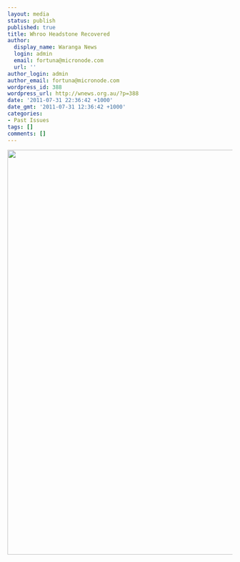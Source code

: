 ```yaml
---
layout: media
status: publish
published: true
title: Whroo Headstone Recovered
author:
  display_name: Waranga News
  login: admin
  email: fortuna@micronode.com
  url: ''
author_login: admin
author_email: fortuna@micronode.com
wordpress_id: 388
wordpress_url: http://wnews.org.au/?p=388
date: '2011-07-31 22:36:42 +1000'
date_gmt: '2011-07-31 12:36:42 +1000'
categories:
- Past Issues
tags: []
comments: []
---
```


<a href="http://wnews.org.au/wp-content/uploads/2011/07/frontpage-20110728.pdf"><img class="alignnone size-full wp-image-387" title="Front Page - 28 July 2011" src="http://wnews.org.au/wp-content/uploads/2011/07/frontpage-20110728.png" alt="" width="624" height="907" /></a>
